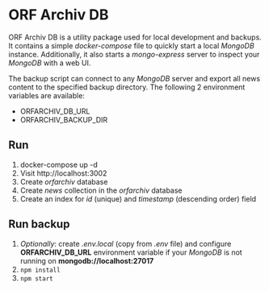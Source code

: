 # ORF Archiv DB

ORF Archiv DB is a utility package used for local development and backups. It contains a simple _docker-compose_ file to quickly
start a local _MongoDB_ instance. Additionally, it also starts a _mongo-express_ server to inspect your _MongoDB_ with
a web UI.

The backup script can connect to any _MongoDB_ server and export all news content to the specified backup directory.
The following 2 environment variables are available:

- ORFARCHIV_DB_URL
- ORFARCHIV_BACKUP_DIR

## Run

1. docker-compose up -d
2. Visit http://localhost:3002
3. Create _orfarchiv_ database
4. Create _news_ collection in the _orfarchiv_ database
5. Create an index for _id_ (unique) and _timestamp_ (descending order) field

## Run backup

1. _Optionally_: create _.env.local_ (copy from _.env_ file) and configure **ORFARCHIV_DB_URL** environment variable if
   your _MongoDB_ is not running on **mongodb://localhost:27017**
2. `npm install`
3. `npm start`
